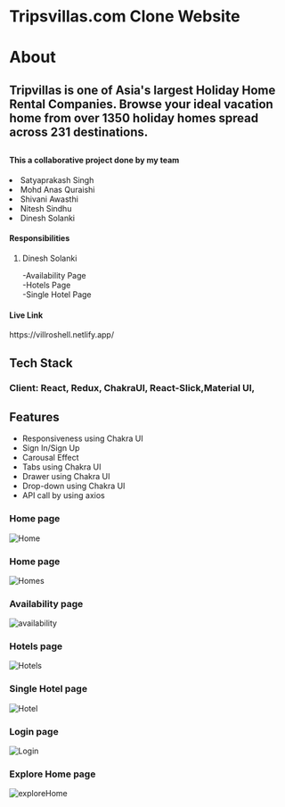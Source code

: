 # Tripsvillas.com Clone Website

<h1 align="centre">About</h1>
<h2>Tripvillas is one of Asia's largest Holiday Home Rental Companies. Browse your ideal vacation home from over 1350 holiday homes spread across 231 destinations.<h2/>

<h4>This a collaborative project done by my team</h4>

<li>Satyaprakash Singh</li>
<li>Mohd Anas Quraishi</li>
<li>Shivani Awasthi</li>
<li>Nitesh Sindhu</li>
<li>Dinesh Solanki</li>

</ul>

<h4>Responsibilities</h4>
<ol>
<li>Dinesh Solanki</li>
<p>-Availability Page
<br/>-Hotels Page   
<br/>-Single Hotel Page</p>   
</ol>


<div><h4>Live Link</h4>
<a src="https://villroshell.netlify.app/"></a>
</div>
https://villroshell.netlify.app/

<h2>Tech Stack</h2>

<h3>Client: React, Redux, ChakraUI, React-Slick,Material UI,</h3>

<h2>Features</h2>
<ul>
<li> Responsiveness using Chakra UI</li>
   
   <li>Sign In/Sign Up</li> 
    <li>Carousal Effect
    <li>Tabs using Chakra UI</li> 
    <li>Drawer using Chakra UI</li> 
    <li> Drop-down using Chakra UI</li>
     <li>API call by using axios</li>
    </ul>
    
<h3>Home page</h3>  


![Home](https://user-images.githubusercontent.com/105920688/208399602-b66ab7eb-724c-4f1e-85e1-8bdc406de125.png)    
 

<h3>Home page</h3> 
 
 
![Homes](https://user-images.githubusercontent.com/105920688/208399538-281159bf-1075-4743-901d-2dcf112689f0.png)


<h3>Availability page</h3>


![availability](https://user-images.githubusercontent.com/105920688/208399573-464ad841-4b80-4612-87f4-1db5df15fab5.png)


<h3>Hotels page</h3>


![Hotels](https://user-images.githubusercontent.com/105920688/208399561-714f595f-2b60-4f57-b421-eb406af412f3.png)


<h3>Single Hotel page</h3>


![Hotel](https://user-images.githubusercontent.com/105920688/208399555-19321582-83fb-4a16-8e4f-f3e68d048464.png)



<h3>Login page</h3>



![Login](https://user-images.githubusercontent.com/105920688/208399572-49956810-6f18-4ac9-9726-30e694ca5124.png)



<h3>Explore Home page</h3>



![exploreHome](https://user-images.githubusercontent.com/105920688/208399583-0a129491-2220-4679-8012-a6b6cac64ef1.png)

  
    
   
 
   

